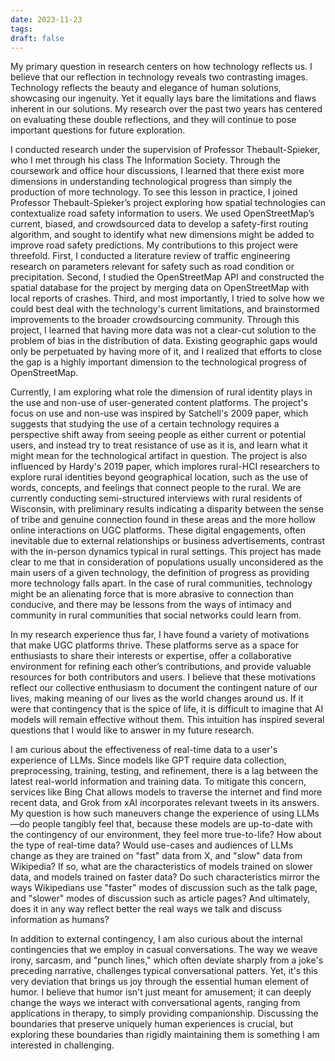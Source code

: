```yaml
---
date: 2023-11-23
tags: 
draft: false
---
```

My primary question in research centers on how technology reflects us. I believe that our reflection in technology reveals two contrasting images. Technology reflects the beauty and elegance of human solutions, showcasing our ingenuity. Yet it equally lays bare the limitations and flaws inherent in our solutions. My research over the past two years has centered on evaluating these double reflections, and they will continue to pose important questions for future exploration.

I conducted research under the supervision of Professor Thebault-Spieker, who I met through his class The Information Society. Through the coursework and office hour discussions, I learned that there exist more dimensions in understanding technological progress than simply the production of more technology. To see this lesson in practice, I joined Professor Thebault-Spieker’s project exploring how spatial technologies can contextualize road safety information to users. We used OpenStreetMap’s current, biased, and crowdsourced data to develop a safety-first routing algorithm, and sought to identify what new dimensions might be added to improve road safety predictions. My contributions to this project were threefold. First, I conducted a literature review of traffic engineering research on parameters relevant for safety such as road condition or precipitation. Second, I studied the OpenStreetMap API and constructed the spatial database for the project by merging data on OpenStreetMap with local reports of crashes. Third, and most importantly, I tried to solve how we could best deal with the technology's current limitations, and brainstormed improvements to the broader crowdsourcing community. Through this project, I learned that having more data was not a clear-cut solution to the problem of bias in the distribution of data. Existing geographic gaps would only be perpetuated by having more of it, and I realized that efforts to close the gap is a highly important dimension to the technological progress of OpenStreetMap.

Currently, I am exploring what role the dimension of rural identity plays in the use and non-use of user-generated content platforms. The project's focus on use and non-use was inspired by Satchell's 2009 paper, which suggests that studying the use of a certain technology requires a perspective shift away from seeing people as either current or potential users, and instead try to treat resistance of use as it is, and learn what it might mean for the technological artifact in question. The project is also influenced by Hardy's 2019 paper, which implores rural-HCI researchers to explore rural identities beyond geographical location, such as the use of words, concepts, and feelings that connect people to the rural. We are currently conducting semi-structured interviews with rural residents of Wisconsin, with preliminary results indicating a disparity between the sense of tribe and genuine connection found in these areas and the more hollow online interactions on UGC platforms. These digital engagements, often inevitable due to external relationships or business advertisements, contrast with the in-person dynamics typical in rural settings. This project has made clear to me that in consideration of populations usually unconsidered as the main users of a given technology, the definition of progress as providing more technology falls apart. In the case of rural communities, technology might be an alienating force that is more abrasive to connection than conducive, and there may be lessons from the ways of intimacy and community in rural communities that social networks could learn from.

In my research experience thus far, I have found a variety of motivations that make UGC platforms thrive. These platforms serve as a space for enthusiasts to share their interests or expertise, offer a collaborative environment for refining each other’s contributions, and provide valuable resources for both contributors and users. I believe that these motivations reflect our collective enthusiasm to document the contingent nature of our lives, making meaning of our lives as the world changes around us. If it were that contingency that is the spice of life, it is difficult to imagine that AI models will remain effective without them. This intuition has inspired several questions that I would like to answer in my future research.

I am curious about the effectiveness of real-time data to a user's experience of LLMs. Since models like GPT require data collection, preprocessing, training, testing, and refinement, there is a lag between the latest real-world information and training data. To mitigate this concern, services like Bing Chat allows models to traverse the internet and find more recent data, and Grok from xAI incorporates relevant tweets in its answers. My question is how such maneuvers change the experience of using LLMs—do people tangibly feel that, because these models are up-to-date with the contingency of our environment, they feel more true-to-life? How about the type of real-time data? Would use-cases and audiences of LLMs change as they are trained on "fast" data from X, and "slow" data from Wikipedia? If so, what are the characteristics of models trained on slower data, and models trained on faster data? Do such characteristics mirror the ways Wikipedians use "faster" modes of discussion such as the talk page, and "slower" modes of discussion such as article pages? And ultimately, does it in any way reflect better the real ways we talk and discuss information as humans?

In addition to external contingency, I am also curious about the internal contingencies that we employ in casual conversations. The way we weave irony, sarcasm, and "punch lines," which often deviate sharply from a joke's preceding narrative, challenges typical conversational patters. Yet, it's this very deviation that brings us joy through the essential human element of humor. I believe that humor isn't just meant for amusement; it can deeply change the ways we interact with conversational agents, ranging from applications in therapy, to simply providing companionship. Discussing the boundaries that preserve uniquely human experiences is crucial, but exploring these boundaries than rigidly maintaining them is something I am interested in challenging.